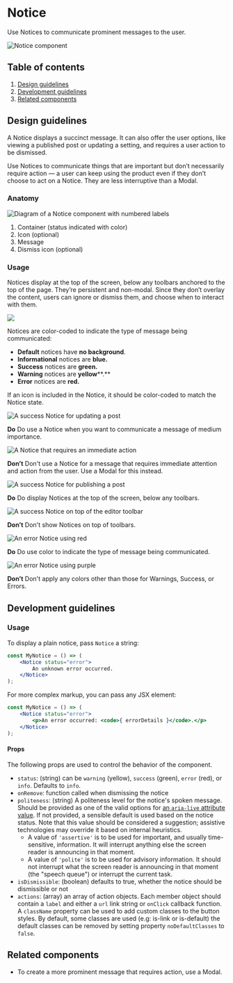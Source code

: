 # Notice

Use Notices to communicate prominent messages to the user.

![Notice component](https://make.wordpress.org/design/files/2019/03/Notice-Screenshot-alt.png)

## Table of contents

1. [Design guidelines](#design-guidelines)
2. [Development guidelines](#development-guidelines)
3. [Related components](#related-components)

## Design guidelines

A Notice displays a succinct message. It can also offer the user options, like viewing a published post or updating a setting, and requires a user action to be dismissed.

Use Notices to communicate things that are important but don’t necessarily require action — a user can keep using the product even if they don’t choose to act on a Notice. They are less interruptive than a Modal.

### Anatomy

![Diagram of a Notice component with numbered labels](https://make.wordpress.org/design/files/2019/03/Notice-Anatomy.png)

1. Container (status indicated with color)
2. Icon (optional)
3. Message
4. Dismiss icon (optional)

### Usage

Notices display at the top of the screen, below any toolbars anchored to the top of the page. They’re persistent and non-modal. Since they don’t overlay the content, users can ignore or dismiss them, and choose when to interact with them.

![](https://make.wordpress.org/design/files/2019/03/Notice-States.png)

Notices are color-coded to indicate the type of message being communicated:

- **Default** notices have **no background**.
- **Informational** notices are **blue.**
- **Success** notices are **green.**
- **Warning** notices are **yellow****.**
- **Error** notices are **red.**

If an icon is included in the Notice, it should be color-coded to match the Notice state.

![A success Notice for updating a post](https://make.wordpress.org/design/files/2019/03/Notice-Do-1-alt.png)

**Do**
Do use a Notice when you want to communicate a message of medium importance.

![A Notice that requires an immediate action](https://make.wordpress.org/design/files/2019/03/Notice-Dont-1-alt.png)

**Don’t**
Don't use a Notice for a message that requires immediate attention and action from the user. Use a Modal for this instead.

![A success Notice for publishing a post](https://make.wordpress.org/design/files/2019/03/Notice-Do-2-alt.png)

**Do**
Do display Notices at the top of the screen, below any toolbars.

![A success Notice on top of the editor toolbar](https://make.wordpress.org/design/files/2019/03/Notice-Dont-2-alt.png)

**Don’t**
Don't show Notices on top of toolbars.

![An error Notice using red](https://make.wordpress.org/design/files/2019/03/Notice-Do-3-alt.png)

**Do**
Do use color to indicate the type of message being communicated.

![An error Notice using purple](https://make.wordpress.org/design/files/2019/03/Notice-Dont-3-alt.png)

**Don’t**
Don't apply any colors other than those for Warnings, Success, or Errors.

## Development guidelines

### Usage

To display a plain notice, pass `Notice` a string:

```jsx
const MyNotice = () => (
	<Notice status="error">
		An unknown error occurred.
	</Notice>
);
```

For more complex markup, you can pass any JSX element:

```jsx
const MyNotice = () => (
	<Notice status="error">
		<p>An error occurred: <code>{ errorDetails }</code>.</p>
	</Notice>
);
```

#### Props

The following props are used to control the behavior of the component.

* `status`: (string) can be `warning` (yellow), `success` (green), `error` (red), or `info`. Defaults to `info`.
* `onRemove`: function called when dismissing the notice
* `politeness`: (string) A politeness level for the notice's spoken message. Should be provided as one of the valid options for [an `aria-live` attribute value](https://www.w3.org/TR/wai-aria-1.1/#aria-live). If not provided, a sensible default is used based on the notice status. Note that this value should be considered a suggestion; assistive technologies may override it based on internal heuristics.
  * A value of `'assertive'` is to be used for important, and usually time-sensitive, information. It will interrupt anything else the screen reader is announcing in that moment.
  * A value of `'polite'` is to be used for advisory information. It should not interrupt what the screen reader is announcing in that moment (the "speech queue") or interrupt the current task.
* `isDismissible`: (boolean) defaults to true, whether the notice should be dismissible or not
* `actions`: (array) an array of action objects. Each member object should contain a `label` and either a `url` link string or `onClick` callback function. A `className` property can be used to add custom classes to the button styles. By default, some classes are used (e.g: is-link or is-default) the default classes can be removed by setting property `noDefaultClasses` to `false`.

## Related components

- To create a more prominent message that requires action, use a Modal.
